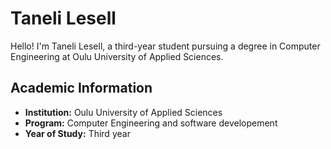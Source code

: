 # Taneli Lesell

Hello! I'm Taneli Lesell, a third-year student pursuing a degree in Computer Engineering at Oulu University of Applied Sciences.

## Academic Information

- **Institution:** Oulu University of Applied Sciences
- **Program:** Computer Engineering and software developement
- **Year of Study:** Third year

<!---
TaneliNH/TaneliNH is a ✨ special ✨ repository because its `README.md` (this file) appears on your GitHub profile.
You can click the Preview link to take a look at your changes.
--->
